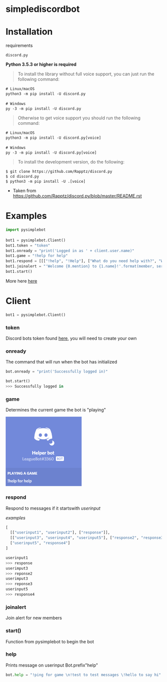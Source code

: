 # simplediscordbot

# Installation

requirements

```
discord.py
```

**Python 3.5.3 or higher is required**

>To install the library without full voice support, you can just run the following command:

```
# Linux/macOS
python3 -m pip install -U discord.py

# Windows
py -3 -m pip install -U discord.py
```

>Otherwise to get voice support you should run the following command:

```
# Linux/macOS
python3 -m pip install -U discord.py[voice]

# Windows
py -3 -m pip install -U discord.py[voice]
```

>To install the development version, do the following:

```
$ git clone https://github.com/Rapptz/discord.py
$ cd discord.py
$ python3 -m pip install -U .[voice]
```

- Taken from https://github.com/Rapptz/discord.py/blob/master/README.rst

# Examples
```python
import pysimplebot

bot1 = pysimplebot.Client()
bot1.token = "token"
bot1.onready = "print('Logged in as ' + client.user.name)"
bot1.game = "!help for help"
bot1.respond = [[["!help", "!Help"], ["What do you need help with?", "Whats up?", "How can I help?"]]]
bot1.joinalert = "'Welcome {0.mention} to {1.name}!'.format(member, server)"
bot1.start()

```

More here [here](https://github.com/KarlofKuwait/pysimplebot/tree/master/Example%20programs)

# Client
```python
bot1 = pysimplebot.Client()
```
### **token**

Discord bots token found [here](https://discordapp.com/developers/applications), you will need to create your own

### **onready**

The command that will run when the bot has initialized
```python
bot.onready = "print('Successfully logged in)"
```

```python
bot.start()
>>> Successfully logged in
```


### **game**

Determines the current game the bot is "playing"


![gameplayed](https://github.com/KarlofKuwait/pysimplebot/blob/master/pysimplebot%20demonstration%20images/Game%20being%20played.png?raw=true)

### **respond**

Respond to messages if it startswith *userinput*

*examples*
```python
[
  [["userinput1", "userinput2"], ["response"]],
  [["userinput3", "userinput4", "userinput5"], ["response2", "response3"]], # Bot will choose either response 2 or 3
  ["userinput5", "response4"]
]
```

```python
userinput1
>>> response
userimput3
>>> reponse2
userimput3
>>> reponse3
userinput5
>>> response4
```

### **joinalert**

Join alert for new members

### **start()**

Function from pysimplebot to begin the bot

### help

Prints message on userinput Bot.prefix"help"

```python
bot.help = "!ping for game \n!test to test messages \!hello to say hi"
```
